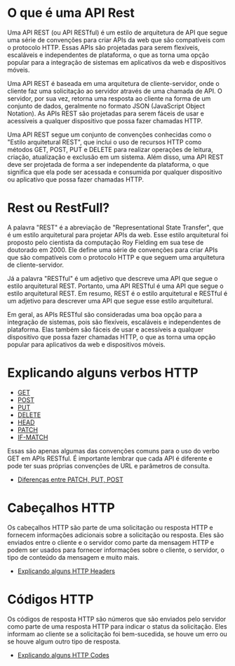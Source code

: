 # O que é uma API Rest

Uma API REST (ou API RESTful) é um estilo de arquitetura de API que segue uma série de convenções para criar APIs da web que são compatíveis com o protocolo HTTP. Essas APIs são projetadas para serem flexíveis, escaláveis e independentes de plataforma, o que as torna uma opção popular para a integração de sistemas em aplicativos da web e dispositivos móveis.

Uma API REST é baseada em uma arquitetura de cliente-servidor, onde o cliente faz uma solicitação ao servidor através de uma chamada de API. O servidor, por sua vez, retorna uma resposta ao cliente na forma de um conjunto de dados, geralmente no formato JSON (JavaScript Object Notation). As APIs REST são projetadas para serem fáceis de usar e acessíveis a qualquer dispositivo que possa fazer chamadas HTTP.

Uma API REST segue um conjunto de convenções conhecidas como o "Estilo arquitetural REST", que inclui o uso de recursos HTTP como métodos GET, POST, PUT e DELETE para realizar operações de leitura, criação, atualização e exclusão em um sistema. Além disso, uma API REST deve ser projetada de forma a ser independente da plataforma, o que significa que ela pode ser acessada e consumida por qualquer dispositivo ou aplicativo que possa fazer chamadas HTTP.


# Rest ou RestFull?

A palavra "REST" é a abreviação de "Representational State Transfer", que é um estilo arquitetural para projetar APIs da web. Esse estilo arquitetural foi proposto pelo cientista da computação Roy Fielding em sua tese de doutorado em 2000. Ele define uma série de convenções para criar APIs que são compatíveis com o protocolo HTTP e que seguem uma arquitetura de cliente-servidor.

Já a palavra "RESTful" é um adjetivo que descreve uma API que segue o estilo arquitetural REST. Portanto, uma API RESTful é uma API que segue o estilo arquitetural REST. Em resumo, REST é o estilo arquitetural e RESTful é um adjetivo para descrever uma API que segue esse estilo arquitetural.

Em geral, as APIs RESTful são consideradas uma boa opção para a integração de sistemas, pois são flexíveis, escaláveis e independentes de plataforma. Elas também são fáceis de usar e acessíveis a qualquer dispositivo que possa fazer chamadas HTTP, o que as torna uma opção popular para aplicativos da web e dispositivos móveis.


# Explicando alguns verbos HTTP

- [GET](./01-get.md)
- [POST](./02-post.md) 
- [PUT](./03-put.md) 
- [DELETE](./04-delete.md) 
- [HEAD](./05-head.md) 
- [PATCH](./06-patch.md) 
- [IF-MATCH](./08-if-match.md) 
  
Essas são apenas algumas das convenções comuns para o uso do verbo GET em APIs RESTful. É importante lembrar que cada API é diferente e pode ter suas próprias convenções de URL e parâmetros de consulta.

- [Diferenças entre PATCH, PUT, POST](./07-diference-patch-put-post.md)
  
# Cabeçalhos HTTP
  
Os cabeçalhos HTTP são parte de uma solicitação ou resposta HTTP e fornecem informações adicionais sobre a solicitação ou resposta. Eles são enviados entre o cliente e o servidor como parte da mensagem HTTP e podem ser usados para fornecer informações sobre o cliente, o servidor, o tipo de conteúdo da mensagem e muito mais.

- [Explicando alguns HTTP Headers](./09-headers-http.md) 

# Códigos HTTP
  
Os códigos de resposta HTTP são números que são enviados pelo servidor como parte de uma resposta HTTP para indicar o status da solicitação. Eles informam ao cliente se a solicitação foi bem-sucedida, se houve um erro ou se houve algum outro tipo de resposta.

- [Explicando alguns HTTP Codes](./10-codes-http.md) 